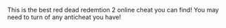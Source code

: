 This is the best red dead redemtion 2 online cheat you can find! You may need to turn of any anticheat you have!

